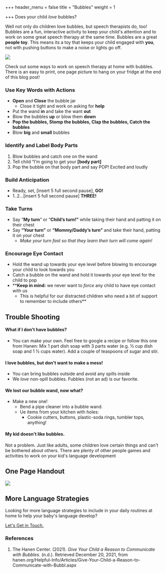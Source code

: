 +++
header_menu = false
title = "Bubbles"
weight = 1

+++
Does your child _love_ bubbles?

Well not only do children love bubbles, but speech therapists do, too! Bubbles are a fun, interactive activity to keep your child's attention and to work on some great speech therapy at the same time. Bubbles are a great **people toy**. This  means its a toy that keeps your child engaged with **you**, not with pushing buttons to make a noise or lights go off.

![](/uploads/girl-blowing-bubbles.png)

Check out some ways to work on speech therapy at home with bubbles. There is an easy to print, one page picture to hang on your fridge at the end of this blog post!

### Use Key Words with Actions

* **Open** and **Close** the bubble jar
  * Close it tight and work on asking for **help**
* Put the wand **in** and take the want **out**
* Blow the bubbles **up** or blow them **down**
* **Pop the bubbles, Stomp the bubbles, Clap the bubbles, Catch the bubbles**
* Blow **big** and **small** bubbles

### Identify and Label Body Parts

1. Blow bubbles and catch one on the wand
2. Tell child “I’m going to get your **\[body part\]**
3. Pop the bubble on that body part and say POP! Excited and loudly

### Build Anticipation

* Ready, set, \[insert 5 full second pause\], **GO!**
* 1..2…\[insert 5 full second pause\] **THREE!**

### Take Turns

* Say “**My turn**” or “**Child’s turn!”** while taking their hand and patting it on their chest
* Say **“Your turn”** or **“Mommy/Daddy’s turn”** and take their hand, patting it on your chest
  * _Make your turn fast so that they learn their turn will come again!_

### Encourage Eye Contact

* Hold the wand up towards your eye level before blowing to encourage your child to look towards you
* Catch a bubble on the wand and hold it towards your eye level for the child to pop
* ****Keep in mind:**  we never want to _force_ any child to have eye contact with us
  * This is helpful for our distracted children who need a bit of support to remember to include others**

## Trouble Shooting

#### What if I don't have bubbles?

* You can make your own. Feel free to google a recipe or follow this one from Hanen: Mix 1 part dish soap with 3 parts water (e.g. ½ cup dish soap and 1 ½ cups water). Add a couple of teaspoons of sugar and stir.

#### I love bubbles, but don't want to make a mess!

* You can bring bubbles outside and avoid any spills inside
* We _love_ non-spill bubbles. Fubbles (not an ad) is our favorite.

#### We lost our bubble wand, now what?

* Make a new one!
  * Bend a pipe cleaner into a bubble wand.
  * Ue items from your kitchen with holes:
    * Cookie cutters, buttons, plastic-soda rings, tumbler tops, anything!

#### My kid doesn't like bubbles.

Not a problem. Just like adults, some children love certain things and can't be bothered about others. There are plenty of other people games and activities to work on your kid's language development

## One Page Handout

![](/uploads/bubble-parent-handout.png)

## More Language Strategies

Looking for more language strategies to include in your daily routines at home to help your baby's language develop? 

[Let's Get in Touch.](/#lets-get-in-touch)

### References

1. The Hanen Center. (2021). _Give Your Child a Reason to Communicate with Bubbles._ (n.d.). Retrieved December 20, 2021, from hanen.org/Helpful-Info/Articles/Give-Your-Child-a-Reason-to-Communicate-with-Bubbl.aspx